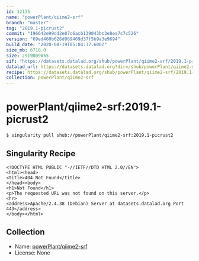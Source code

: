```yaml
---
id: 12135
name: "powerPlant/qiime2-srf"
branch: "master"
tag: "2019.1-picrust2"
commit: "196642e99dd2e07c6acb139043bc3e8ea7c7c526"
version: "69ed460b626d069469d37f5b9a3e9694"
build_date: "2020-08-19T05:04:37.600Z"
size_mb: 6718.0
size: 2919809055
sif: "https://datasets.datalad.org/shub/powerPlant/qiime2-srf/2019.1-picrust2/2020-08-19-196642e9-69ed460b/69ed460b626d069469d37f5b9a3e9694.sif"
datalad_url: https://datasets.datalad.org?dir=/shub/powerPlant/qiime2-srf/2019.1-picrust2/2020-08-19-196642e9-69ed460b/
recipe: https://datasets.datalad.org/shub/powerPlant/qiime2-srf/2019.1-picrust2/2020-08-19-196642e9-69ed460b/Singularity
collection: powerPlant/qiime2-srf
---
```


# powerPlant/qiime2-srf:2019.1-picrust2

```bash
$ singularity pull shub://powerPlant/qiime2-srf:2019.1-picrust2
```

## Singularity Recipe

```singularity
<!DOCTYPE HTML PUBLIC "-//IETF//DTD HTML 2.0//EN">
<html><head>
<title>404 Not Found</title>
</head><body>
<h1>Not Found</h1>
<p>The requested URL was not found on this server.</p>
<hr>
<address>Apache/2.4.38 (Debian) Server at datasets.datalad.org Port 443</address>
</body></html>
```

## Collection

 - Name: [powerPlant/qiime2-srf](https://github.com/powerPlant/qiime2-srf)
 - License: None

